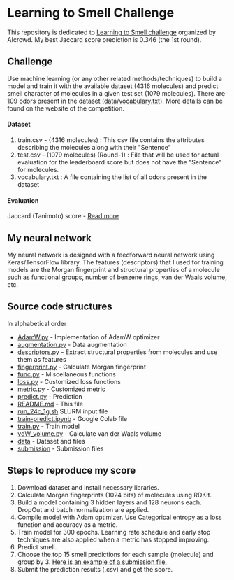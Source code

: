 # Learning to Smell Challenge

This repository is dedicated to [Learning to Smell challenge](https://www.aicrowd.com/challenges/learning-to-smell) organized by AIcrowd. My best Jaccard score prediction is 0.346 (the 1st round).

## Challenge

Use machine learning (or any other related methods/techniques) to build a model and train it with the available dataset (4316 molecules) and predict smell character of molecules in a given test set (1079 molecules). There are 109 odors present in the dataset ([data/vocabulary.txt](data/vocabulary.txt)). More details can be found on the website of the competition.

#### Dataset
1. train.csv - (4316 molecules) : This csv file contains the attributes describing the molecules along with their "Sentence"
2. test.csv - (1079 molecules) (Round-1) : File that will be used for actual evaluation for the leaderboard score but does not have the "Sentence" for molecules.
3. vocabulary.txt : A file containing the list of all odors present in the dataset

#### Evaluation

Jaccard (Tanimoto) score - [Read more](https://en.wikipedia.org/wiki/Jaccard_index)

## My neural network

My neural network is designed with a feedforward neural network using Keras/TensorFlow library. The features (descriptors) that I used for training models are the Morgan fingerprint and structural properties of a molecule such as functional groups, number of benzene rings, van der Waals volume, etc.

## Source code structures

In alphabetical order

- [AdamW.py](AdamW.py) - Implementation of AdamW optimizer
- [augmentation.py](augmentation.py) - Data augmentation
- [descriptors.py](descriptors.py) - Extract structural properties from molecules and use them as features
- [fingerprint.py](fingerprint.py) - Calculate Morgan fingerprint
- [func.py](func.py) - Miscellaneous functions
- [loss.py](loss.py) - Customized loss functions
- [metric.py](metric.py) - Customized metric
- [predict.py](predict.py) - Prediction
- [README.md](README.md) - This file
- [run_24c_1g.sh](run_24c_1g.sh) SLURM input file
- [train-predict.ipynb](train-predict.ipynb) - Google Colab file
- [train.py](train.py) - Train model
- [vdW_volume.py](vdW_volume.py) - Calculate van der Waals volume
- [data](data) - Dataset and files
- [submission](submission) - Submission files

## Steps to reproduce my score

1. Download dataset and install necessary libraries.
2. Calculate Morgan fingerprints (1024 bits) of molecules using RDKit.
3. Build a model containing 3 hidden layers and 128 neurons each. DropOut and batch normalization are applied.
4. Compile model with Adam optimizer. Use Categorical entropy as a loss function and accuracy as a metric.
5. Train model for 300 epochs. Learning rate schedule and early stop techniques are also applied when a metric has stopped improving.
6. Predict smell.
7. Choose the top 15 smell predictions for each sample (molecule) and group by 3. [Here is an example of a submission file.](submission/RK_1/submission.csv)
8. Submit the prediction results (.csv) and get the score.
